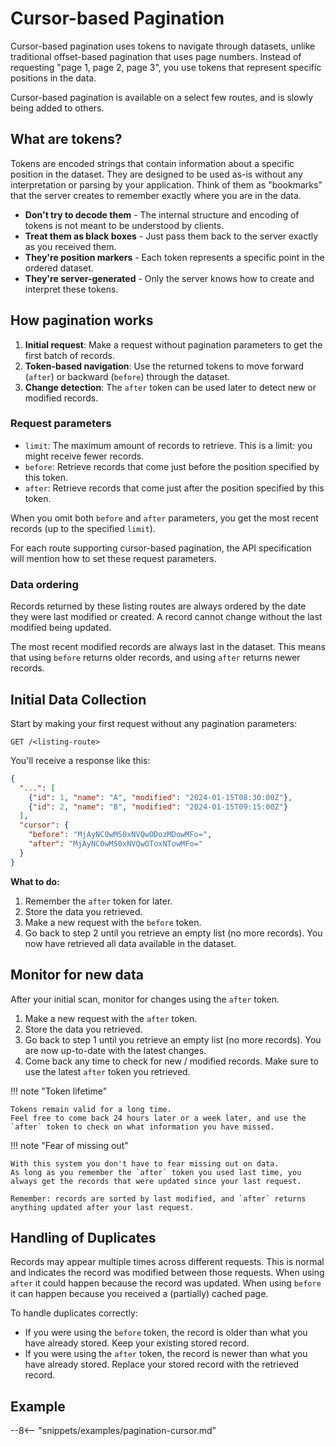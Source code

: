# Cursor-based Pagination

Cursor-based pagination uses tokens to navigate through datasets, unlike traditional offset-based pagination that uses page numbers.
Instead of requesting "page 1, page 2, page 3", you use tokens that represent specific positions in the data.

Cursor-based pagination is available on a select few routes, and is slowly being added to others.

## What are tokens?

Tokens are encoded strings that contain information about a specific position in the dataset.
They are designed to be used as-is without any interpretation or parsing by your application.
Think of them as "bookmarks" that the server creates to remember exactly where you are in the data.

- **Don't try to decode them** - The internal structure and encoding of tokens is not meant to be understood by clients.
- **Treat them as black boxes** - Just pass them back to the server exactly as you received them.
- **They're position markers** - Each token represents a specific point in the ordered dataset.
- **They're server-generated** - Only the server knows how to create and interpret these tokens.

## How pagination works

1. **Initial request**: Make a request without pagination parameters to get the first batch of records.
2. **Token-based navigation**: Use the returned tokens to move forward (`after`) or backward (`before`) through the dataset.
3. **Change detection**: The `after` token can be used later to detect new or modified records.

### Request parameters

- `limit`: The maximum amount of records to retrieve. This is a limit: you might receive fewer records.
- `before`: Retrieve records that come just before the position specified by this token.
- `after`: Retrieve records that come just after the position specified by this token.

When you omit both `before` and `after` parameters, you get the most recent records (up to the specified `limit`).

For each route supporting cursor-based pagination, the API specification will mention how to set these request parameters.

### Data ordering

Records returned by these listing routes are always ordered by the date they were last modified or created.
A record cannot change without the last modified being updated.

The most recent modified records are always last in the dataset.
This means that using `before` returns older records, and using `after` returns newer records.

## Initial Data Collection

Start by making your first request without any pagination parameters:

```http
GET /<listing-route>
```

You'll receive a response like this:

```json
{
  "...": [
    {"id": 1, "name": "A", "modified": "2024-01-15T08:30:00Z"},
    {"id": 2, "name": "B", "modified": "2024-01-15T09:15:00Z"}
  ],
  "cursor": {
    "before": "MjAyNC0wMS0xNVQwODozMDowMFo=",
    "after": "MjAyNC0wMS0xNVQwOToxNTowMFo="
  }
}
```

**What to do:**

1. Remember the `after` token for later.
2. Store the data you retrieved.
3. Make a new request with the `before` token.
4. Go back to step 2 until you retrieve an empty list (no more records). You now have retrieved all data available in the dataset.

## Monitor for new data

After your initial scan, monitor for changes using the `after` token.

1. Make a new request with the `after` token.
2. Store the data you retrieved.
3. Go back to step 1 until you retrieve an empty list (no more records). You are now up-to-date with the latest changes.
4. Come back any time to check for new / modified records. Make sure to use the latest `after` token you retrieved.

!!! note "Token lifetime"

    Tokens remain valid for a long time.
    Feel free to come back 24 hours later or a week later, and use the `after` token to check on what information you have missed.

!!! note "Fear of missing out"

    With this system you don't have to fear missing out on data.
    As long as you remember the `after` token you used last time, you always get the records that were updated since your last request.

    Remember: records are sorted by last modified, and `after` returns anything updated after your last request.

## Handling of Duplicates

Records may appear multiple times across different requests.
This is normal and indicates the record was modified between those requests.
When using `after` it could happen because the record was updated.
When using `before` it can happen because you received a (partially) cached page.

To handle duplicates correctly:

- If you were using the `before` token, the record is older than what you have already stored. Keep your existing stored record.
- If you were using the `after` token, the record is newer than what you have already stored. Replace your stored record with the retrieved record.

## Example

--8<-- "snippets/examples/pagination-cursor.md"
